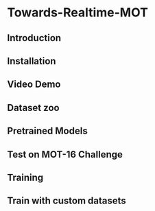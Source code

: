 # Towards-Realtime-MOT

## Introduction

## Installation

## Video Demo

## Dataset zoo

## Pretrained Models

## Test on MOT-16 Challenge

## Training

## Train with custom datasets

